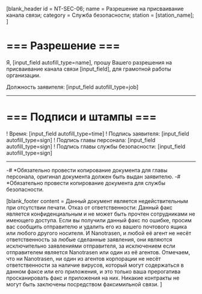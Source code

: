 [blank_header
id = NT-SEC-06;
name = Разрешение на присваивание канала связи;
category = Служба безопасности;
station = [station_name];
]

# === Разрешение ===

Я, [input_field autofill_type=name], прошу Вашего разрешения на присваивание канала связи [input_field], для грамотной работы организации.
<br>

Должность заявителя: [input_field autofill_type=job]

---

# === Подписи и штампы ===

! Время: [input_field autofill_type=time]
! Подпись заявителя: [input_field autofill_type=sign]
! Подпись главы персонала: [input_field autofill_type=sign]
! Подпись главы службы безопасности: [input_field autofill_type=sign]

---

-# *Обязательно провести копирование документа для главы персонала, оригинал документа должен быть выдан заявителю.
-# *Обязательно провести копирование документа для службы безопасности.

[blank_footer
content = Данный документ является недействительным при отсутствии печати.
Отказ от ответственности: Данный факс является конфиденциальным и не может быть прочтен сотрудниками не имеющего доступа. Если вы получили данный факс по ошибке, просим вас сообщить отправителю и удалить его из вашего почтового ящика или любого другого носителя. И Nanotrasen, и любой её агент не несёт ответственность за любые сделанные заявления, они являются исключительно заявлениями отправителя, за исключением если отправителем является Nanotrasen или один из её агентов. Отмечаем, что ни Nanotrasen, ни один из агентов корпорации не несёт ответственности за наличие вирусов, который могут содержаться в данном факсе или его приложения, и это только ваша прерогатива просканировать факс и приложения на них. Никакие контракты не могут быть заключены посредством факсимильной связи.
]
